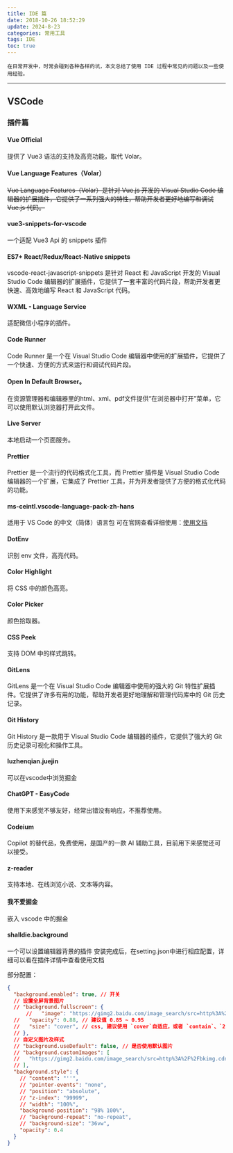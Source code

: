 ```yaml
---
title: IDE 篇
date: 2018-10-26 18:52:29
update: 2024-8-23
categories: 常用工具
tags: IDE
toc: true
---
```


    在日常开发中，时常会碰到各种各样的坑，本文总结了使用 IDE 过程中常见的问题以及一些使用经验。

----------

<!-- more -->

## VSCode ##
### 插件篇
#### Vue Official
提供了 Vue3 语法的支持及高亮功能，取代 Volar。

#### Vue Language Features（Volar）
<s>Vue Language Features（Volar）是针对 Vue.js 开发的 Visual Studio Code 编辑器的扩展插件，它提供了一系列强大的特性，帮助开发者更好地编写和调试 Vue.js 代码。</s>

#### vue3-snippets-for-vscode
一个适配 Vue3 Api 的 snippets 插件

#### ES7+ React/Redux/React-Native snippets
vscode-react-javascript-snippets 是针对 React 和 JavaScript 开发的 Visual Studio Code 编辑器的扩展插件，它提供了一套丰富的代码片段，帮助开发者更快速、高效地编写 React 和 JavaScript 代码。

#### WXML - Language Service
适配微信小程序的插件。

#### Code Runner
Code Runner 是一个在 Visual Studio Code 编辑器中使用的扩展插件，它提供了一个快速、方便的方式来运行和调试代码片段。

#### Open In Default Browser。
在资源管理器和编辑器里的html、xml、pdf文件提供“在浏览器中打开”菜单，它可以使用默认浏览器打开此文件。

#### Live Server
本地启动一个页面服务。

#### Prettier
Prettier 是一个流行的代码格式化工具，而 Prettier 插件是 Visual Studio Code 编辑器的一个扩展，它集成了 Prettier 工具，并为开发者提供了方便的格式化代码的功能。

#### ms-ceintl.vscode-language-pack-zh-hans
适用于 VS Code 的中文（简体）语言包
可在官网查看详细使用：[使用文档](https://marketplace.visualstudio.com/items?itemName=MS-CEINTL.vscode-language-pack-zh-hans)

#### DotEnv
识别 env 文件，高亮代码。

#### Color Highlight
将 CSS 中的颜色高亮。

#### Color Picker
颜色拾取器。

#### CSS Peek
支持 DOM 中的样式跳转。

#### GitLens
GitLens 是一个在 Visual Studio Code 编辑器中使用的强大的 Git 特性扩展插件。它提供了许多有用的功能，帮助开发者更好地理解和管理代码库中的 Git 历史记录。

#### Git History
Git History 是一款用于 Visual Studio Code 编辑器的插件，它提供了强大的 Git 历史记录可视化和操作工具。

#### luzhenqian.juejin
可以在vscode中浏览掘金

#### ChatGPT - EasyCode
使用下来感觉不够友好，经常出错没有响应，不推荐使用。

#### Codeium
Copilot 的替代品，免费使用，是国产的一款 AI 辅助工具，目前用下来感觉还可以接受。

#### z-reader
支持本地、在线浏览小说、文本等内容。

#### 我不爱掘金
嵌入 vscode 中的掘金

#### shalldie.background
一个可以设置编辑器背景的插件
安装完成后，在setting.json中进行相应配置，详细可以看在插件详情中查看使用文档

部分配置：
```json
{
  "background.enabled": true, // 开关
  // 设置全屏背景图片
  // "background.fullscreen": {
      //   "image": "https://gimg2.baidu.com/image_search/src=http%3A%2F%2Fbkimg.cdn.bcebos.com%2Fpic%2Ff603918fa0ec08fa55410a5859ee3d6d54fbda8f&refer=http%3A%2F%2Fbkimg.cdn.bcebos.com&app=2002&size=f9999,10000&q=a80&n=0&g=0n&fmt=auto?sec=1670039224&t=f44f8815ca858834b87a534df461a6e1", // 图片的url
  //   "opacity": 0.88, // 建议值 0.85 ~ 0.95
  //   "size": "cover", // css, 建议使用 `cover`自适应，或者 `contain`、`200px 200px`
  // },
  // 自定义图片及样式
  // "background.useDefault": false, // 是否使用默认图片
  // "background.customImages": [
  //   "https://gimg2.baidu.com/image_search/src=http%3A%2F%2Fbkimg.cdn.bcebos.com%2Fpic%2Ff603918fa0ec08fa55410a5859ee3d6d54fbda8f&refer=http%3A%2F%2Fbkimg.cdn.bcebos.com&app=2002&size=f9999,10000&q=a80&n=0&g=0n&fmt=auto?sec=1670039224&t=f44f8815ca858834b87a534df461a6e1"
  // ],
  "background.style": {
    // "content": "''",
    // "pointer-events": "none",
    // "position": "absolute",
    // "z-index": "99999",
    // "width": "100%",
    "background-position": "98% 100%",
    // "background-repeat": "no-repeat",
    // "background-size": "36vw",
    "opacity": 0.4
  }
}
```
